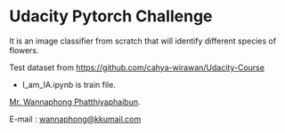 # Udacity Pytorch Challenge

It is an image classifier from scratch that will identify different species of flowers.

Test dataset from https://github.com/cahya-wirawan/Udacity-Course

- I_am_IA.ipynb is train file.

[Mr. Wannaphong Phatthiyaphaibun](https://www.facebook.com/tontanwannaphong).

E-mail : [wannaphong@kkumail.com](mailto:wannaphong@kkumail.com)